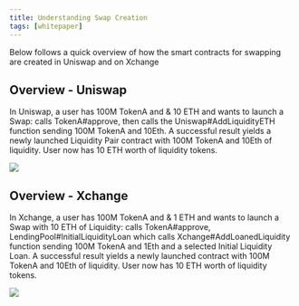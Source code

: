 ```yaml
---
title: Understanding Swap Creation
tags: [whitepaper]
---
```


Below follows a quick overview of how the smart contracts for swapping are created in Uniswap and on Xchange

## Overview - Uniswap

In Uniswap, a user has 100M TokenA and & 10 ETH and wants to launch a Swap: calls TokenA#approve, then calls the Uniswap#AddLiquidityETH function sending 100M TokenA and 10Eth. A successful result yields a newly launched Liquidity Pair contract with 100M TokenA and 10Eth of liquidity. User now has 10 ETH worth of liquidity tokens.

![](https://assets.x7finance.org/images/diagrams/uniswap-001.jpg)

## Overview - Xchange

In Xchange, a user has 100M TokenA and & 1 ETH and wants to launch a Swap with 10 ETH of Liquidity: calls TokenA#approve, LendingPool#InitialLiquidityLoan which calls Xchange#AddLoanedLiquidity function sending 100M TokenA and 1Eth and a selected Initial Liquidity Loan. A successful result yields a newly launched contract with 100M TokenA and 10Eth of liquidity. User now has 10 ETH worth of liquidity tokens.

![](https://assets.x7finance.org/images/diagrams/uniswap-002.jpg)
